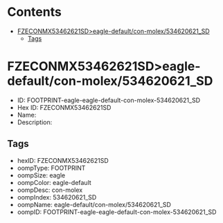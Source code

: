 



Contents
========

* [FZECONMX53462621SD>eagle-default/con-molex/534620621_SD](#fzeconmx53462621sdeagle-defaultcon-molex534620621_sd)
	* [Tags](#tags)

# FZECONMX53462621SD>eagle-default/con-molex/534620621_SD

- ID: FOOTPRINT-eagle-eagle-default-con-molex-534620621_SD
- Hex ID: FZECONMX53462621SD
- Name: 
- Description: 

## Tags

- hexID: FZECONMX53462621SD
- oompType: FOOTPRINT
- oompSize: eagle
- oompColor: eagle-default
- oompDesc: con-molex
- oompIndex: 534620621_SD
- oompName: eagle-default/con-molex/534620621_SD
- oompID: FOOTPRINT-eagle-eagle-default-con-molex-534620621_SD
